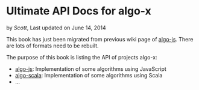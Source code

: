 Ultimate API Docs for algo-x
======
by _Scott_, Last updated on June 14, 2014

This book has just been migrated from previous wiki page of [algo-js](https://github.com/scotv/algo-js). There are lots of formats need to be rebuilt.

The purpose of this book is listing the API of projects algo-x:

*  [algo-js](https://github.com/scotv/algo-js): Implementation of some algorithms using JavaScript
*  [algo-scala](https://github.com/scotv/algo-scala): Implementation of some algorithms using Scala
*  ...


[1]: https://github.com/scotv/algo-js		"Algo-js"
[2]: https://github.com/scotv/algo-scala	"Algo-scala"
